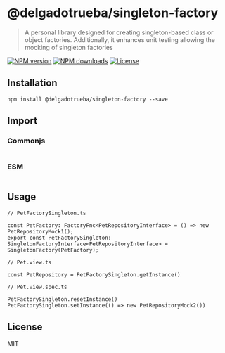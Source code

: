 # @delgadotrueba/singleton-factory

> A personal library designed for creating singleton-based class or object factories. Additionally, it enhances unit testing allowing the mocking of singleton factories

[![NPM version][npm-image]][npm-url]
[![NPM downloads][downloads-image]][downloads-url]
[![License][license-image]][license-url]

## Installation

```
npm install @delgadotrueba/singleton-factory --save
```

## Import

### Commonjs

```js

```

### ESM

```js

```

## Usage

```
// PetFactorySingleton.ts

const PetFactory: FactoryFnc<PetRepositoryInterface> = () => new PetRepositoryMock1();
export const PetFactorySingleton: SingletonFactoryInterface<PetRepositoryInterface> = SingletonFactory(PetFactory);

// Pet.view.ts

const PetRepository = PetFactorySingleton.getInstance()

// Pet.view.spec.ts

PetFactorySingleton.resetInstance()
PetFactorySingleton.setInstance(() => new PetRepositoryMock2())
```

## License

MIT

[npm-image]: https://img.shields.io/npm/v/%40delgadotrueba%singleton-factory
[npm-url]: https://www.npmjs.com/package/@delgadotrueba/singleton-factory
[downloads-image]: https://img.shields.io/npm/dy/%40delgadotrueba%singleton-factory
[downloads-url]: https://www.npmjs.com/package/@delgadotrueba/singleton-factory
[license-image]: http://img.shields.io/npm/l/%40delgadotrueba%singleton-factory.svg?style=flat
[license-url]: LICENSE.md
